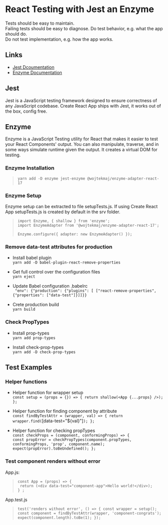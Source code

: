# React Testing with Jest an Enzyme

Tests should be easy to maintain.  
Failing tests should be easy to diagnose.
Do test behavior, e.g. what the app should do.  
Do not test implementation, e.g. how the app works.

## Links

- [Jest Dcoumentation](https://jestjs.io/docs/en/getting-started)
- [Enzyme Documentation](https://enzymejs.github.io/enzyme/)

## Jest

Jest is a JavaScript testing framework designed to ensure correctness of any JavaScript codebase. Create React App ships with Jest, it works out of the box, config free.

## Enzyme

Enzyme is a JavaScript Testing utility for React that makes it easier to test your React Components' output. You can also manipulate, traverse, and in some ways simulate runtime given the output. It creates a virtual DOM for testing.

### Enzyme Installation

> `yarn add -D enzyme jest-enzyme @wojtekmaj/enzyme-adapter-react-17`

### Enzyme Setup

Enzyme setup can be extracted to file setupTests.js. If using Create React App setupTests.js is created by default in the srv folder.

> `import Enzyme, { shallow } from 'enzyme';`  
> `import EnzymeAdapter from '@wojtekmaj/enzyme-adapter-react-17';`  
> ` `  
> `Enzyme.configure({ adapter: new EnzymeAdapter() });`

### Remove data-test attributes for production

- Install babel plugin  
  `yarn add -D babel-plugin-react-remove-properties`

- Get full control over the configuration files  
  `yarn eject`

- Update Babel configuration .babelrc  
  ` "env": {"production": {"plugins": [ ["react-remove-properties", {"properties": ["data-test"]}]]}}`

- Crete production build  
  `yarn build`

### Check PropTypes

- Install prop-types  
  `yarn add prop-types`

- Install check-prop-types  
  `yarn add -D check-prop-types`

## Test Examples

### Helper functions

- Helper function for wrapper setup  
  `const setup = (props = {}) => { return shallow(<App {...props} />); };`

- Helper function for finding component by attribute  
  `const findByTestAttr = (wrapper, val) => { return wrapper.find(`[data-test="${val}"]`); };`

- Helper function for checking propTypes  
  `const checkProps = (component, conformingProps) => {`  
   `const propError = checkPropTypes(component.propTypes, conformingProps, 'prop', component.name); `  
   `expect(propError).toBeUndefined(); }; `

### Test component renders without error

App.js:

> `const App = (props) => {`  
> ` return (<div data-test="component-app">Hello world!</div>);`  
> `} ;`

App.test.js

> `test('renders without error', () => { const wrapper = setup(); const component = findByTestAttr(wrapper, 'component-congrats'); expect(component.length).toBe(1); });`
